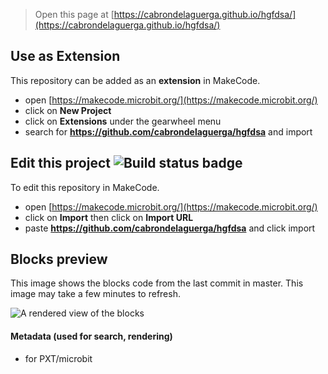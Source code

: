 
> Open this page at [https://cabrondelaguerga.github.io/hgfdsa/](https://cabrondelaguerga.github.io/hgfdsa/)

## Use as Extension

This repository can be added as an **extension** in MakeCode.

* open [https://makecode.microbit.org/](https://makecode.microbit.org/)
* click on **New Project**
* click on **Extensions** under the gearwheel menu
* search for **https://github.com/cabrondelaguerga/hgfdsa** and import

## Edit this project ![Build status badge](https://github.com/cabrondelaguerga/hgfdsa/workflows/MakeCode/badge.svg)

To edit this repository in MakeCode.

* open [https://makecode.microbit.org/](https://makecode.microbit.org/)
* click on **Import** then click on **Import URL**
* paste **https://github.com/cabrondelaguerga/hgfdsa** and click import

## Blocks preview

This image shows the blocks code from the last commit in master.
This image may take a few minutes to refresh.

![A rendered view of the blocks](https://github.com/cabrondelaguerga/hgfdsa/raw/master/.github/makecode/blocks.png)

#### Metadata (used for search, rendering)

* for PXT/microbit
<script src="https://makecode.com/gh-pages-embed.js"></script><script>makeCodeRender("{{ site.makecode.home_url }}", "{{ site.github.owner_name }}/{{ site.github.repository_name }}");</script>

